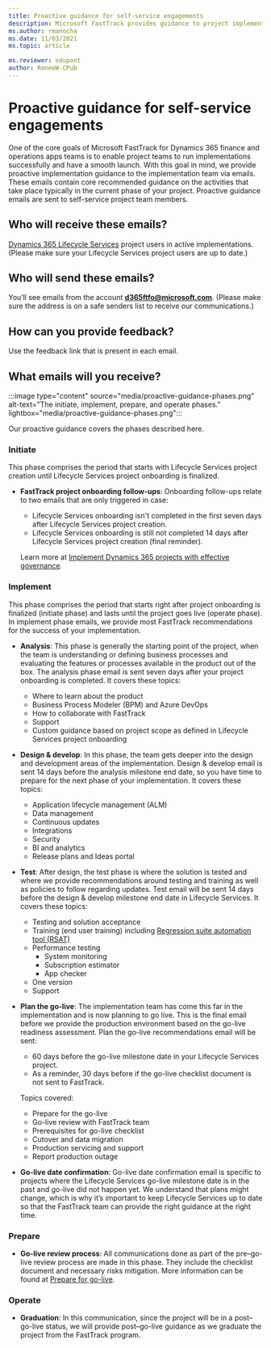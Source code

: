 ```yaml
---
title: Proactive guidance for self-service engagements
description: Microsoft FastTrack provides guidance to project implementation teams via emails that contain recommended actions for each phase of a project.
ms.author: rmanocha
ms.date: 11/03/2021
ms.topic: article

ms.reviewer: edupont
author: ReneeW-CPub
---
```


# Proactive guidance for self-service engagements

One of the core goals of Microsoft FastTrack for Dynamics 365 finance and operations apps teams is to enable project teams to run implementations successfully and have a smooth launch. With this goal in mind, we provide proactive implementation guidance to the implementation team via emails. These emails contain core recommended guidance on the activities that take place typically in the current phase of your project. Proactive guidance emails are sent to self-service project team members. 

## Who will receive these emails? 

[Dynamics 365 Lifecycle Services](/dynamics365/fin-ops-core/dev-itpro/lifecycle-services/lcs) project users in active implementations. (Please make sure your Lifecycle Services project users are up to date.)

## Who will send these emails?

You’ll see emails from the account **d365ftfo@microsoft.com**. (Please make sure the address is on a safe senders list to receive our communications.)

## How can you provide feedback?

Use the feedback link that is present in each email.

## What emails will you receive?

:::image type="content" source="media/proactive-guidance-phases.png" alt-text="The initiate, implement, prepare, and operate phases." lightbox="media/proactive-guidance-phases.png":::

Our proactive guidance covers the phases described here.

### Initiate

This phase comprises the period that starts with Lifecycle Services project creation until Lifecycle Services project onboarding is finalized. 

- **FastTrack project onboarding follow-ups**: Onboarding follow-ups relate to two emails that are only triggered in case:
 
  - Lifecycle Services onboarding isn't completed in the first seven days after Lifecycle Services project creation. 
  - Lifecycle Services onboarding is still not completed 14 days after Lifecycle Services project creation (final reminder).
  
  Learn more at [Implement Dynamics 365 projects with effective governance](../implementation-guide/project-governance.md).

### Implement

This phase comprises the period that starts right after project onboarding is finalized (initiate phase) and lasts until the project goes live (operate phase). In implement phase emails, we provide most FastTrack recommendations for the success of your implementation.

- **Analysis**: This phase is generally the starting point of the project, when the team is understanding or defining business processes and evaluating the features or processes available in the product out of the box. The analysis phase email is sent seven days after your project onboarding is completed. It covers these topics: 
  - Where to learn about the product 
  - Business Process Modeler (BPM) and Azure DevOps
  - How to collaborate with FastTrack 
  - Support
  - Custom guidance based on project scope as defined in Lifecycle Services project onboarding

- **Design & develop**: In this phase, the team gets deeper into the design and development areas of the implementation. Design & develop email is sent 14 days before the analysis milestone end date, so you have time to prepare for the next phase of your implementation. It covers these topics: 
  - Application lifecycle management (ALM)
  - Data management
  - Continuous updates
  - Integrations
  - Security 
  - BI and analytics
  - Release plans and Ideas portal

- **Test**: After design, the test phase is where the solution is tested and where we provide recommendations around testing and training as well as policies to follow regarding updates. Test email will be sent 14 days before the design & develop milestone end date in Lifecycle Services. It covers these topics:
  - Testing and solution acceptance
  - Training (end user training) including [Regression suite automation tool (RSAT)](/dynamics365/fin-ops-core/dev-itpro/perf-test/rsat/rsat-overview)
  -	Performance testing
    - System monitoring
    - Subscription estimator
    - App checker
  - One version
  - Support 

- **Plan the go-live**: The implementation team has come this far in the implementation and is now planning to go live. This is the final email before we provide the production environment based on the go-live readiness assessment. Plan the go-live recommendations email will be sent:
  - 60 days before the go-live milestone date in your Lifecycle Services project. 
  - As a reminder, 30 days before if the go-live checklist document is not sent to FastTrack.
   
  Topics covered:
  
  - Prepare for the go-live
  - Go-live review with FastTrack team
  - Prerequisites for go-live checklist
  - Cutover and data migration
  - Production servicing and support
  - Report production outage

- **Go-live date confirmation**: Go-live date confirmation email is specific to projects where the Lifecycle Services go-live milestone date is in the past and go-live did not happen yet. We understand that plans might change, which is why it’s important to keep Lifecycle Services up to date so that the FastTrack team can provide the right guidance at the right time.

### Prepare

- **Go-live review process**: All communications done as part of the pre–go-live review process are made in this phase. They include the checklist document and necessary risks mitigation. More information can be found at [Prepare for go-live](/dynamics365/fin-ops-core/fin-ops/imp-lifecycle/prepare-go-live).


### Operate

- **Graduation**: In this communication, since the project will be in a post–go-live status, we will provide post–go-live guidance as we graduate the project from the FastTrack program.
